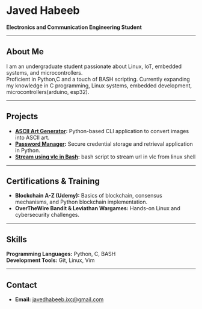 # Javed Habeeb

**Electronics and Communication Engineering Student**  

---

## About Me

I am an undergraduate student passionate about Linux, IoT, embedded systems, and microcontrollers.  
Proficient in Python,C and a touch of BASH scripting.
Currently expanding my knowledge in C programming, Linux systems, embedded development, microcontrollers(arduino, esp32). 

---

## Projects

- **[ASCII Art Generator](https://github.com/javed-habeeb/ascii_art):** Python-based CLI application to convert images into ASCII art.
- **[Password Manager](https://github.com/javed-habeeb/password-manager):** Secure credential storage and retrieval application in Python.
- **[Stream using vlc in Bash](https://github.com/javed-habeeb/suvib.git):** bash script to stream url in vlc from linux shell

---

## Certifications & Training

- **Blockchain A-Z (Udemy):** Basics of blockchain, consensus mechanisms, and Python blockchain implementation.
- **OverTheWire Bandit & Leviathan Wargames:** Hands-on Linux and cybersecurity challenges.

---

## Skills

**Programming Languages:** Python, C, BASH  
**Development Tools:** Git, Linux, Vim

---

## Contact

- **Email:** javedhabeeb.ixc@gmail.com
